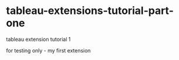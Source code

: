 # tableau-extensions-tutorial-part-one
tableau extension tutorial 1

for testing only - my first extension
